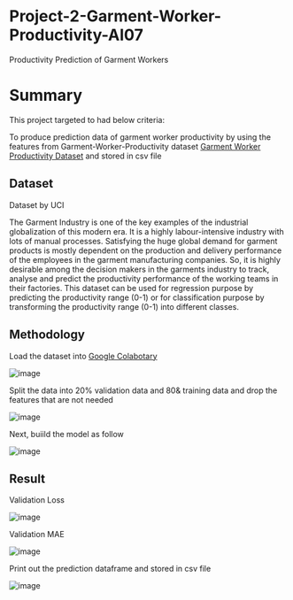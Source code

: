 # Project-2-Garment-Worker-Productivity-AI07
Productivity Prediction of Garment Workers

# Summary

This project targeted to had below criteria:

To produce prediction data of garment worker productivity by using the features from 
Garment-Worker-Productivity dataset
[Garment Worker Productivity Dataset][1]  and stored in csv file

[1]:https://archive.ics.uci.edu/ml/datasets/Productivity+Prediction+of+Garment+Employees#

## Dataset
 Dataset by UCI 
 
 The Garment Industry is one of the key examples of the industrial globalization of this modern era. It is a highly labour-intensive industry with lots of manual processes. Satisfying the huge global demand for garment products is mostly dependent on the production and delivery performance of the employees in the garment manufacturing companies. So, it is highly desirable among the decision makers in the garments industry to track, analyse and predict the productivity performance of the working teams in their factories. This dataset can be used for regression purpose by predicting the productivity range (0-1) or for classification purpose by transforming the productivity range (0-1) into different classes.
 
 ## Methodology
 
 Load the dataset into [Google Colabotary][2]
 
 [2]:https://colab.research.google.com/?utm_source=scs-index
 
 ![image](https://user-images.githubusercontent.com/110074843/182076649-9cb77964-f436-4ad4-b624-1511ce0077ce.png)
 
 Split the data into 20% validation data and 80& training data and drop the features that are not needed
 
 ![image](https://user-images.githubusercontent.com/110074843/182076847-94fa279e-b1df-4653-9c11-ff0138c41f13.png)
 
 Next, buiild the model as follow
 
 ![image](https://user-images.githubusercontent.com/110074843/182076923-dab92e20-d4bb-43f9-8713-0bd244b34bd4.png)

## Result

Validation Loss

![image](https://user-images.githubusercontent.com/110074843/182077004-50eacd2c-88a0-4eaf-9d5f-7a0728316e94.png)

Validation MAE 

![image](https://user-images.githubusercontent.com/110074843/182077088-678c5c7a-6a45-48c5-82e5-d8cae12690cf.png)

Print out the prediction dataframe and stored in csv file

![image](https://user-images.githubusercontent.com/110074843/182077211-d5cf698e-52ad-4c37-bd0c-9dd1ba57de98.png)



